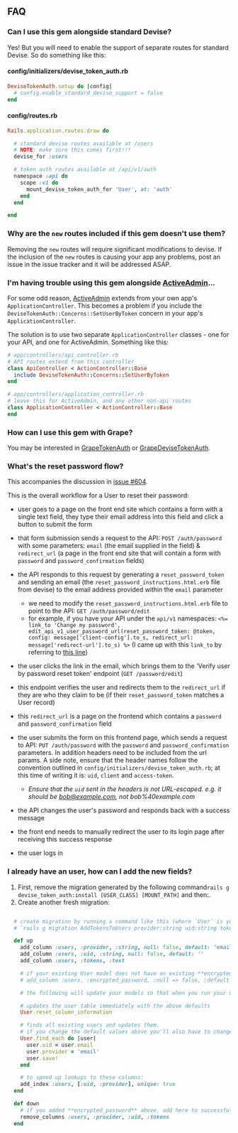 ## FAQ

### Can I use this gem alongside standard Devise?

Yes! But you will need to enable the support of separate routes for standard Devise. So do something like this:

#### config/initializers/devise_token_auth.rb
~~~ruby
DeviseTokenAuth.setup do |config|
  # config.enable_standard_devise_support = false
end
~~~

#### config/routes.rb
~~~ruby
Rails.application.routes.draw do

  # standard devise routes available at /users
  # NOTE: make sure this comes first!!!
  devise_for :users

  # token auth routes available at /api/v1/auth
  namespace :api do
    scope :v1 do
      mount_devise_token_auth_for 'User', at: 'auth'
    end
  end

end
~~~

### Why are the `new` routes included if this gem doesn't use them?

Removing the `new` routes will require significant modifications to devise. If the inclusion of the `new` routes is causing your app any problems, post an issue in the issue tracker and it will be addressed ASAP.

### I'm having trouble using this gem alongside [ActiveAdmin](http://activeadmin.info/)...

For some odd reason, [ActiveAdmin](http://activeadmin.info/) extends from your own app's `ApplicationController`. This becomes a problem if you include the `DeviseTokenAuth::Concerns::SetUserByToken` concern in your app's `ApplicationController`.

The solution is to use two separate `ApplicationController` classes - one for your API, and one for ActiveAdmin. Something like this:

~~~ruby
# app/controllers/api_controller.rb
# API routes extend from this controller
class ApiController < ActionController::Base
  include DeviseTokenAuth::Concerns::SetUserByToken
end

# app/controllers/application_controller.rb
# leave this for ActiveAdmin, and any other non-api routes
class ApplicationController < ActionController::Base
end
~~~


### How can I use this gem with Grape?

You may be interested in [GrapeTokenAuth](https://github.com/mcordell/grape_token_auth) or [GrapeDeviseTokenAuth](https://github.com/mcordell/grape_devise_token_auth).

### What's the reset password flow?

This accompanies the discussion in [issue #604](https://github.com/lynndylanhurley/devise_token_auth/issues/604).

This is the overall workflow for a User to reset their password:

- user goes to a page on the front end site which contains a form with a single text field, they type their email address into this field and click a button to submit the form

- that form submission sends a request to the API: `POST /auth/password` with some parameters: `email` (the email supplied in the field) & `redirect_url` (a page in the front end site that will contain a form with `password` and `password_confirmation` fields)

- the API responds to this request by generating a `reset_password_token` and sending an email (the `reset_password_instructions.html.erb` file from devise) to the email address provided within the `email` parameter
  - we need to modify the `reset_password_instructions.html.erb` file to point to the API: `GET /auth/password/edit`
  - for example, if you have your API under the `api/v1` namespaces: `<%= link_to 'Change my password', edit_api_v1_user_password_url(reset_password_token: @token, config: message['client-config'].to_s, redirect_url: message['redirect-url'].to_s) %>` (I came up with this `link_to` by referring to [this line](https://github.com/lynndylanhurley/devise_token_auth/blob/15bf7857eca2d33602c7a9cb9d08db8a160f8ab8/app/views/devise/mailer/reset_password_instructions.html.erb#L5))

- the user clicks the link in the email, which brings them to the 'Verify user by password reset token' endpoint (`GET /password/edit`)

- this endpoint verifies the user and redirects them to the `redirect_url` if they are who they claim to be (if their `reset_password_token` matches a User record)

- this `redirect_url` is a page on the frontend which contains a `password` and `password_confirmation` field

- the user submits the form on this frontend page, which sends a request to API: `PUT /auth/password` with the `password` and `password_confirmation` parameters. In addition headers need to be included from the url params. A side note, ensure that the header names follow the convention outlined in `config/initializers/devise_token_auth.rb`; at this time of writing it is: `uid`, `client` and `access-token`.
  - _Ensure that the `uid` sent in the headers is not URL-escaped. e.g. it should be bob@example.com, not bob%40example.com_

- the API changes the user's password and responds back with a success message

- the front end needs to manually redirect the user to its login page after receiving this success response

- the user logs in


### I already have an user, how can I add the new fields?

1. First, remove the migration generated by the following command`rails g devise_token_auth:install [USER_CLASS] [MOUNT_PATH]` and then:.
2. Create another fresh migration:

```ruby

  # create migration by running a command like this (where `User` is your USER_CLASS table):
  # `rails g migration AddTokensToUsers provider:string uid:string tokens:text`

  def up
    add_column :users, :provider, :string, null: false, default: 'email'
    add_column :users, :uid, :string, null: false, default: ''
    add_column :users, :tokens, :text

    # if your existing User model does not have an existing **encrypted_password** column uncomment below line.
    # add_column :users, :encrypted_password, :null => false, :default => ""

    # the following will update your models so that when you run your migration

    # updates the user table immediately with the above defaults
    User.reset_column_information

    # finds all existing users and updates them.
    # if you change the default values above you'll also have to change them here below:
    User.find_each do |user|
      user.uid = user.email
      user.provider = 'email'
      user.save!
    end

    # to speed up lookups to these columns:
    add_index :users, [:uid, :provider], unique: true
  end

  def down
    # if you added **encrypted_password** above, add here to successfully rollback
    remove_columns :users, :provider, :uid, :tokens
  end

```
